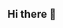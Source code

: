 ## Hi there 👋

<!--My name is Ansil Mathew.
**ansilmathew1107/ansilmathew1107** is a ✨ _special_ ✨ repository because its `README.md` (this file) appears on your GitHub profile.
=


-  I am South Indian
- 🔭 I’m currently working on improving my IT and coding skills.
- 🌱 I’m currently learning HTML, JavaScript, and Assembly.
- 🤔 I’m looking for help with finding a full time job opportunities in any big city.
-   Hobbies: I enjoy eating, traveling, dancing, watching TV shows, and hanging out with friends and family 
- 📫 How to reach me: email:ansilmathew1107@gmil.com | www.linkedin.com/in/ansilmathew
-    Pronouns: she/her
- ⚡ Fun fact: When I was 5, I was able to eat two big macs in a row!
-->
